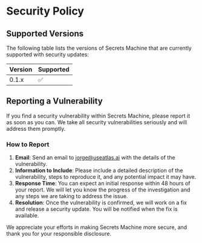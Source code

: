 # Security Policy

## Supported Versions

The following table lists the versions of Secrets Machine that are currently supported with security updates:

| Version | Supported          |
| ------- | ------------------ |
| 0.1.x   | :white_check_mark: |

## Reporting a Vulnerability

If you find a security vulnerability within Secrets Machine, please report it as soon as you can. We take all security vulnerabilities seriously and will address them promptly.

### How to Report

1. **Email**: Send an email to [jorge@useatlas.ai](mailto:jorge@useatlas.ai) with the details of the vulnerability.
2. **Information to Include**: Please include a detailed description of the vulnerability, steps to reproduce it, and any potential impact it may have.
3. **Response Time**: You can expect an initial response within 48 hours of your report. We will let you know the progress of the investigation and any steps we are taking to address the issue.
4. **Resolution**: Once the vulnerability is confirmed, we will work on a fix and release a security update. You will be notified when the fix is available.

We appreciate your efforts in making Secrets Machine more secure, and thank you for your responsible disclosure.
